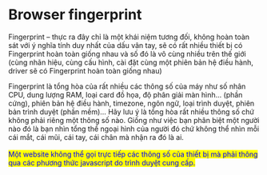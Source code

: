 # Browser fingerprint

Fingerprint – thực ra đây chỉ là một khái niệm tương đối, không hoàn toàn sát với ý nghĩa tính duy nhất của dấu vân tay, sẽ có rất nhiều thiết bị có Fingerprint hoàn toàn giống nhau và số đó là vô cùng nhiều trên thế giới (cùng nhãn hiệu, cùng cấu hình, cài đặt cùng một phiên bản hệ điều hành, driver sẽ có Fingerprint hoàn toàn giống nhau)

Fingerprint là tổng hòa của rất nhiều các thông số của máy như số nhân CPU, dung lượng RAM, loại card đồ họa, độ phân giải màn hình… (phần cứng), phiên bản hệ điều hành, timezone, ngôn ngữ, loại trình duyệt, phiên bản trình duyệt (phần mềm)… Hãy lưu ý là tổng hòa rất nhiều thông số chứ không phải riêng một thông số nào. Giống như việc bạn phân biệt một người nào đó là bạn nhìn tổng thể ngoại hình của người đó chứ không thể nhìn mỗi cái mắt, cái mũi, cái tay, cái chân mà nhận ra đó là ai.\
\
<mark style="color:blue;">Một website không thể gọi trực tiếp các thông số của thiết bị mà phải thông qua các phương thức javascript do trình duyệt cung cấp.</mark>
